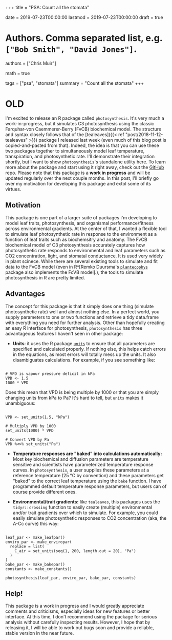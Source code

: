 +++
title = "PSA: Count all the stomata"

date = 2019-07-23T00:00:00
lastmod = 2019-07-23T00:00:00
draft = true

# Authors. Comma separated list, e.g. `["Bob Smith", "David Jones"]`.
authors = ["Chris Muir"]

math = true

tags = ["psa", "stomata"]
summary = "Count all the stomata"
+++


# OLD
I'm excited to release an R package called `photosynthesis`. It's very much a work-in-progress, but it simulates C3 photosynthesis using the classic Farquhar-von Caemmerer-Berry (FvCB) biochemical model. The structure and syntax closely follows that of the [tealeaves]({{< ref "post/2018-11-12-tealeaves" >}}) package I released last week (even much of this blog post is copied-and-pasted from that). Indeed, the idea is that you can use these two packages together to simultaneously model leaf temperature, transpiration, and photosynthetic rate. I'll demonstrate their integration shortly, but I want to show `photosynthesis`'s standalone utility here. To learn more about the package and start using it right away, check out the [GitHub](https://github.com/cdmuir/photosynthesis) repo. Please note that this package is a **work in progress** and will be updated regularly over the next couple months. In this post, I'll briefly go over my motivation for developing this package and extol some of its virtues. 

## Motivation

This package is one part of a larger suite of packages I'm developing to model leaf traits, photosynthesis, and organismal performance/fitness across environmental gradients. At the center of that, I wanted a flexible tool to simulate leaf photosynthetic rate in response to the environment as a function of leaf traits such as biochemsitry and anatomy. The FvCB biochemical model of C3 photosynthesis accurately captures how photosynthetic rate responds to environmental and leaf parameters such as CO2 concentration, light, and stomatal conductance. It is used very widely in plant scinece. While there are several existing tools to simulate and fit data to the FvCB model (even in R^[Remko Duursma's [`plantecophys`](https://cran.r-project.org/web/packages/plantecophys/index.html) package also implements the FcVB model].), the tools to simulate photosynthesis in R are pretty limited.

## Advantages

The concept for this package is that it simply does one thing (simulate photosynthetic rate) well and almost nothing else. In a perfect world, you supply parameters to one or two functions and retrieve a tidy data.frame with everything you need for further analysis. Other than hopefully creating an easy R interface for photosynthesis, `photosynthesis` has three advantageous features I haven't seen in other package:

- **Units**: it uses the R package [`units`](https://cran.r-project.org/web/packages/units/index.html) to ensure that all parameters are specified and calculated properly. If nothing else, this helps catch errors in the equations, as most errors will totally mess up the units. It also disambiguates calculations. For example, if you see something like:

```{r bad, echo = TRUE, eval = FALSE}

# VPD is vapour pressure deficit in kPa
VPD <- 1.5
1000 * VPD

```

Does this mean that VPD is being multiple by 1000 or that you are simply changing units from kPa to Pa? It's hard to tell, but `units` makes it unambiguous:

```{r good, echo = TRUE, eval = FALSE}

VPD <- set_units(1.5, "kPa")

# Multiply VPD by 1000
set_units(1000) * VPD

# Convert VPD by Pa
VPD %<>% set_units("Pa")

```

- **Temperature responses are "baked" into calculations automatically:** Most key biochemical and diffusion parameters are temperature sensitive and scientists have parameterized temperature response curves. In `photosynthesis`, a user supplies these parameters at a reference temperature (25 °C by convention) and these parameters get "baked" to the correct leaf temperature using the `bake` function. I have programmed default temperature response parameters, but users can of course provide different ones.

- **Environmental/trait gradients:** like `tealeaves`, this packages uses the `tidyr::crossing` function to easily create (multiple) environmental and/or trait gradients over which to simulate. For example, you could easily simulate photosynthetic responses to CO2 concentration (aka, the A-Cc curve) this way:

```{r ACc, echo = TRUE, eval = FALSE}

leaf_par <- make_leafpar()
enviro_par <- make_enviropar(
  replace = list(
    C_air = set_units(seq(1, 200, length.out = 20), "Pa")
  )
)
bake_par <- make_bakepar()
constants <- make_constants()

photosynthesis(leaf_par, enviro_par, bake_par, constants)

```

## Help!

This package is a work in progress and I would greatly appreciate comments and criticisms, especially ideas for new features or better interface. At this time, I don't recommend using the package for serious analysis without carefully inspecting results. However, I hope that by releasing it, I will be able to work out bugs soon and provide a reliable, stable version in the near future.
